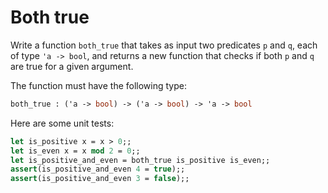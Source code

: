 # Both true

Write a function `both_true` that takes as input two predicates `p` and `q`, each of type `'a -> bool`, and returns a new function that checks if both `p` and `q` are true for a given argument.

The function must have the following type:
```ocaml
both_true : ('a -> bool) -> ('a -> bool) -> 'a -> bool
```

Here are some unit tests:
```ocaml
let is_positive x = x > 0;;
let is_even x = x mod 2 = 0;;
let is_positive_and_even = both_true is_positive is_even;;
assert(is_positive_and_even 4 = true);;
assert(is_positive_and_even 3 = false);;
```